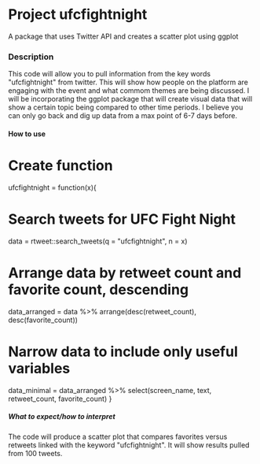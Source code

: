 # Project ufcfightnight

A package that uses Twitter API and creates a scatter plot using ggplot

### Description

This code will allow you to pull information from the key words "ufcfightnight" from twitter. This will show how people on the platform 
are engaging with the event and what commom themes are being discussed. I will be incorporating the ggplot package 
that will create visual data that will show a certain topic being compared to other time periods. I believe you can 
only go back and dig up data from a max point of 6-7 days before. 

#### How to use

# Create function

ufcfightnight = function(x){
  
  # Search tweets for UFC Fight Night
  
  data = rtweet::search_tweets(q = "ufcfightnight", n = x)
  
  # Arrange data by retweet count and favorite count, descending
  
  data_arranged = data %>% arrange(desc(retweet_count), desc(favorite_count))
  
  # Narrow data to include only useful variables
  
  data_minimal = data_arranged %>% select(screen_name, text, retweet_count, favorite_count)
}

##### What to expect/how to interpret

The code will produce a scatter plot that compares favorites versus retweets linked with the keyword "ufcfightnight".
It will show results pulled from 100 tweets.
